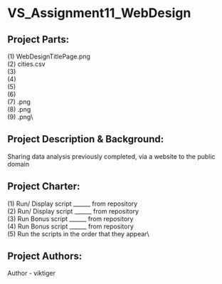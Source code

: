 # VS_Assignment11_WebDesign


## **Project Parts:**
(1) WebDesignTitlePage.png\
(2) cities.csv\
(3) \
(4) \
(5) \
(6) \
(7) .png\
(8) .png\
(9) .png\

## **Project Description & Background:**
Sharing data analysis previously completed, via a website to the public domain

## **Project Charter:**
(1) Run/ Display script ______ from repository\
(2) Run/ Display script ______ from repository\
(3) Run Bonus script ______ from repository\
(4) Run Bonus script ______ from repository\
(5) Run the scripts in the order that they appear\

## **Project Authors:**
Author - viktiger
